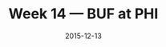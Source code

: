 ---
layout: game
title: Week 14 — BUF at PHI
season: 2015
game_id: 2015_14_BUF_PHI
week: 14
date: 2015-12-13
home_team: PHI
away_team: BUF
final_home: 
final_away: 
pbp_url: /assets/data/pbp/2015/2015_14_BUF_PHI.csv.gz
---